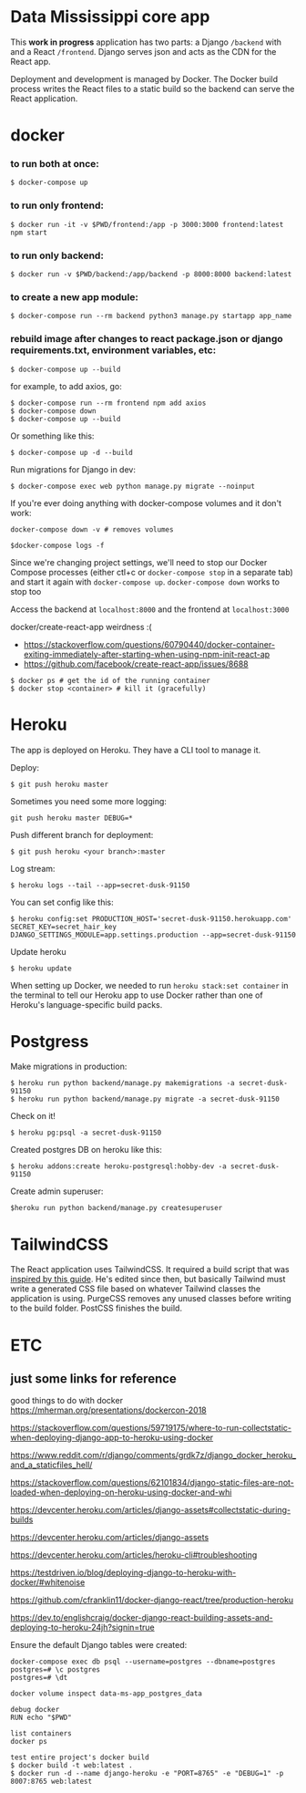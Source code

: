 # Data Mississippi core app
This **work in progress** application has two parts: a Django `/backend` with and a React `/frontend`. Django serves json and acts as the CDN for the React app. 

Deployment and development is managed by Docker. The Docker build process writes the React files to a static build so the backend can serve the React application. 

# docker
### to run both at once:
```
$ docker-compose up
``` 
### to run only frontend:
```
$ docker run -it -v $PWD/frontend:/app -p 3000:3000 frontend:latest npm start
``` 
### to run only backend:
```
$ docker run -v $PWD/backend:/app/backend -p 8000:8000 backend:latest
``` 
### to create a new app module:
```
$ docker-compose run --rm backend python3 manage.py startapp app_name
```
### rebuild image after changes to react package.json or django requirements.txt, environment variables, etc:
```
$ docker-compose up --build
```

for example, to add axios, go:
```
$ docker-compose run --rm frontend npm add axios
$ docker-compose down
$ docker-compose up --build
```
Or something like this:
```
$ docker-compose up -d --build
```
Run migrations for Django in dev:
```
$ docker-compose exec web python manage.py migrate --noinput
```
If you're ever doing anything with docker-compose volumes and it don't work:
```
docker-compose down -v # removes volumes
```
```
$docker-compose logs -f
```
Since we're changing project settings, we'll need to stop our Docker Compose processes (either ctl+c or `docker-compose stop` in a separate tab) and start it again with `docker-compose up`. 
`docker-compose down` works to stop too

Access the backend at `localhost:8000` and the frontend at `localhost:3000`

docker/create-react-app weirdness :(
- https://stackoverflow.com/questions/60790440/docker-container-exiting-immediately-after-starting-when-using-npm-init-react-ap
- https://github.com/facebook/create-react-app/issues/8688
```
$ docker ps # get the id of the running container
$ docker stop <container> # kill it (gracefully)
```

# Heroku
The app is deployed on Heroku. They have a CLI tool to manage it.

Deploy:
```
$ git push heroku master
```

Sometimes you need some more logging:
```
git push heroku master DEBUG=*
```

Push different branch for deployment:
```
$ git push heroku <your branch>:master
```

Log stream:
```
$ heroku logs --tail --app=secret-dusk-91150
```


You can set config like this:
```
$ heroku config:set PRODUCTION_HOST='secret-dusk-91150.herokuapp.com' SECRET_KEY=secret_hair_key DJANGO_SETTINGS_MODULE=app.settings.production --app=secret-dusk-91150
```

Update heroku
```
$ heroku update
```


When setting up Docker, we needed to run `heroku stack:set container` in the terminal to tell our Heroku app to use Docker rather than one of Heroku's language-specific build packs.

# Postgress
Make migrations in production:
```
$ heroku run python backend/manage.py makemigrations -a secret-dusk-91150
$ heroku run python backend/manage.py migrate -a secret-dusk-91150
```
Check on it!
```
$ heroku pg:psql -a secret-dusk-91150
```
Created postgres DB on heroku like this:
```
$ heroku addons:create heroku-postgresql:hobby-dev -a secret-dusk-91150
```
Create admin superuser:
```
$heroku run python backend/manage.py createsuperuser
```

# TailwindCSS
The React application uses TailwindCSS. It required a build script that was [inspired by this guide](https://daveceddia.com/tailwind-create-react-app/). He's edited since then, but basically Tailwind must write a generated CSS file based on whatever Tailwind classes the application is using. PurgeCSS removes any unused classes before writing to the build folder. PostCSS finishes the build.


# ETC
## just some links for reference
good things to do with docker
https://mherman.org/presentations/dockercon-2018

https://stackoverflow.com/questions/59719175/where-to-run-collectstatic-when-deploying-django-app-to-heroku-using-docker

https://www.reddit.com/r/django/comments/grdk7z/django_docker_heroku_and_a_staticfiles_hell/

https://stackoverflow.com/questions/62101834/django-static-files-are-not-loaded-when-deploying-on-heroku-using-docker-and-whi

https://devcenter.heroku.com/articles/django-assets#collectstatic-during-builds

https://devcenter.heroku.com/articles/django-assets

https://devcenter.heroku.com/articles/heroku-cli#troubleshooting

https://testdriven.io/blog/deploying-django-to-heroku-with-docker/#whitenoise

https://github.com/cfranklin11/docker-django-react/tree/production-heroku

https://dev.to/englishcraig/docker-django-react-building-assets-and-deploying-to-heroku-24jh?signin=true



Ensure the default Django tables were created:
```
docker-compose exec db psql --username=postgres --dbname=postgres
postgres=# \c postgres
postgres=# \dt

docker volume inspect data-ms-app_postgres_data

debug docker
RUN echo "$PWD"

list containers
docker ps 

test entire project's docker build
$ docker build -t web:latest .
$ docker run -d --name django-heroku -e "PORT=8765" -e "DEBUG=1" -p 8007:8765 web:latest
```